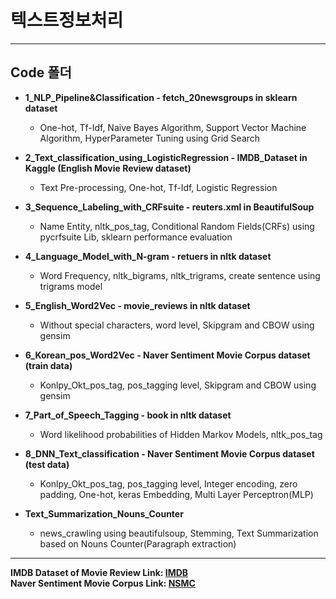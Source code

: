 # 텍스트정보처리
----------------------------------------------
## Code 폴더

* __1_NLP_Pipeline&Classification - fetch_20newsgroups in sklearn dataset__

  * One-hot, Tf-Idf, Naive Bayes Algorithm, Support Vector Machine Algorithm, HyperParameter Tuning using Grid Search
  
* __2_Text_classification_using_LogisticRegression - IMDB_Dataset in Kaggle (English Movie Review dataset)__

  * Text Pre-processing, One-hot, Tf-Idf, Logistic Regression
  
* __3_Sequence_Labeling_with_CRFsuite - reuters.xml in BeautifulSoup__

  * Name Entity, nltk_pos_tag, Conditional Random Fields(CRFs) using pycrfsuite Lib, sklearn performance evaluation
  
* __4_Language_Model_with_N-gram - retuers in nltk dataset__

  * Word Frequency, nltk_bigrams, nltk_trigrams, create sentence using trigrams model
  
* __5_English_Word2Vec - movie_reviews in nltk dataset__

  * Without special characters, word level, Skipgram and CBOW using gensim
  
* __6_Korean_pos_Word2Vec - Naver Sentiment Movie Corpus dataset (train data)__

  * Konlpy_Okt_pos_tag, pos_tagging level, Skipgram and CBOW using gensim
  
* __7_Part_of_Speech_Tagging - book in nltk dataset__

  * Word likelihood probabilities of Hidden Markov Models, nltk_pos_tag
  
* __8_DNN_Text_classification - Naver Sentiment Movie Corpus dataset (test data)__

  * Konlpy_Okt_pos_tag, pos_tagging level, Integer encoding, zero padding, One-hot, keras Embedding, Multi Layer Perceptron(MLP)
  
* __Text_Summarization_Nouns_Counter__

  * news_crawling using beautifulsoup, Stemming, Text Summarization based on Nouns Counter(Paragraph extraction)
  
----------------------------------------------

**IMDB Dataset of Movie Review Link: [IMDB](https://www.kaggle.com/lakshmi25npathi/imdb-dataset-of-50k-movie-reviews)**  
**Naver Sentiment Movie Corpus Link: [NSMC](https://github.com/e9t/nsmc)**  
